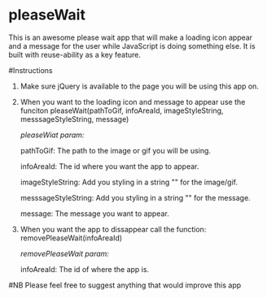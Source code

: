 # pleaseWait
This is an awesome please wait app that will make a loading icon appear and a message for the user while JavaScript is doing something else. It is built with reuse-ability as a key feature.  

#Instructions
1. Make sure jQuery is available to the page you will be using this app on.
2. When you want to the loading icon and message to appear use the funciton pleaseWait(pathToGif, infoAreaId, imageStyleString, messsageStyleString, message)

    *pleaseWiat param:*
    
    pathToGif: The path to the image or gif you will be using.
    
    infoAreaId: The id where you want the app to appear.
    
    imageStyleString: Add you styling in a string "" for the image/gif.
    
    messsageStyleString: Add you styling in a string "" for the message.
    
    message: The message you want to appear.

3. When you want the app to dissappear call the function: removePleaseWait(infoAreaId)

    *removePleaseWait param:*
    
    infoAreaId: The id of where the app is.
    

#NB
Please feel free to suggest anything that would improve this app
